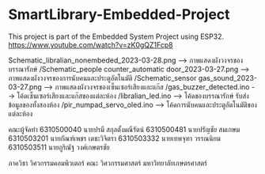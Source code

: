 # SmartLibrary-Embedded-Project

This project is part of the Embedded System Project using ESP32.
https://www.youtube.com/watch?v=zK0gQZ1Fcp8 

Schematic_libralian_nonembeded_2023-03-28.png --> ภาพแสดงผังวงจรของบรรณารักษ์
/Schematic_people counter_automatic door_2023-03-27.png --> ภาพแสดงผังวงจรของการนับคนและประตูอัตโนมัติ
/Schematic_sensor gas_sound_2023-03-27.png --> ภาพแสดงผังวงจรของเซ็นเซอร์เสียงและแก๊ส
/gas_buzzer_detected.ino --> โค้ดเซ็นเซอร์เสียงและแก๊สของแต่ละห้อง
/libralian_led.ino --> โค้ดของบรรณารักษ์ รับส่งข้อมูลของทั้งสองห้อง
/pir_numpad_servo_oled.ino --> โค้ดการนับคนและประตูอัตโนมัติของแต่ละห้อง

คณะผู้จัดทำ
6310500040 นายปรมี สกุลตั้งมณีรัตน์
6310500481 นายปรัญชัย สมเกษม
6310503201 นายกัณฑ์เพชร เตชะวิจิตรา
6310503332 นายเทพจุฑา วรรณนิยม
6310503511 นายภูริณัฐ วงศ์เกษตรชัย

ภาควิชา วิศวกรรมคอมพิวเตอร์ คณะ วิศวกรรมศาสตร์ มหาวิทยาลัยเกษตรศาสตร์
